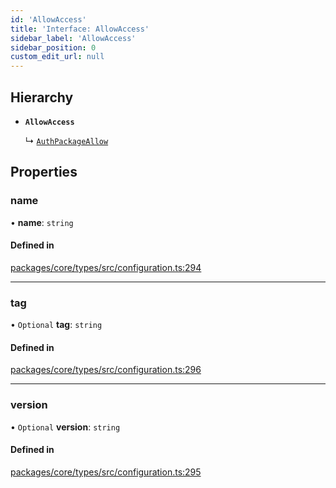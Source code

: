 ```yaml
---
id: 'AllowAccess'
title: 'Interface: AllowAccess'
sidebar_label: 'AllowAccess'
sidebar_position: 0
custom_edit_url: null
---
```


## Hierarchy

- **`AllowAccess`**

  ↳ [`AuthPackageAllow`](AuthPackageAllow.md)

## Properties

### name

• **name**: `string`

#### Defined in

[packages/core/types/src/configuration.ts:294](https://github.com/verdaccio/verdaccio/blob/10057a4ff/packages/core/types/src/configuration.ts#L294)

---

### tag

• `Optional` **tag**: `string`

#### Defined in

[packages/core/types/src/configuration.ts:296](https://github.com/verdaccio/verdaccio/blob/10057a4ff/packages/core/types/src/configuration.ts#L296)

---

### version

• `Optional` **version**: `string`

#### Defined in

[packages/core/types/src/configuration.ts:295](https://github.com/verdaccio/verdaccio/blob/10057a4ff/packages/core/types/src/configuration.ts#L295)
